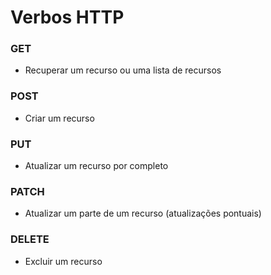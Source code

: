# Verbos HTTP

### GET

* Recuperar um recurso ou uma lista de recursos

### POST

* Criar um recurso

### PUT

* Atualizar um recurso por completo

### PATCH

* Atualizar um parte de um recurso (atualizações pontuais)

### DELETE

* Excluir um recurso